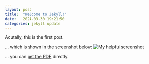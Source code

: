 ```yaml
---
layout: post
title:  "Welcome to Jekyll!"
date:   2024-03-30 19:21:50 
categories: jekyll update
---
```


Acutally, this is the first post. 

... which is shown in the screenshot below:
![My helpful screenshot](/assets/screenshot.jpg)

... you can [get the PDF](/assets/mydoc.pdf) directly.
